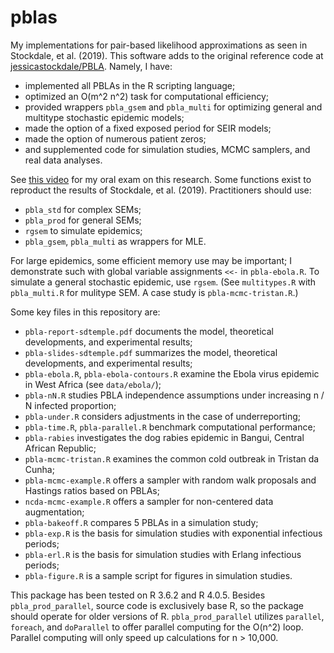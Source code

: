 # pblas
My implementations for pair-based likelihood approximations as seen in Stockdale, et al. (2019). This software adds to the original reference code at [jessicastockdale/PBLA](https://github.com/jessicastockdale/PBLA). Namely, I have:

* implemented all PBLAs in the R scripting language;
* optimized an O(m^2 n^2) task for computational efficiency;
* provided wrappers `pbla_gsem` and `pbla_multi` for optimizing general and multitype stochastic epidemic models;
* made the option of a fixed exposed period for SEIR models;
* made the option of numerous patient zeros;
* and supplemented code for simulation studies, MCMC samplers, and real data analyses.

See [this video](https://youtu.be/jv1vYEU-VNA) for my oral exam on this research.
Some functions exist to reproduct the results of Stockdale, et al. (2019). Practitioners should use:

* `pbla_std` for complex SEMs;
* `pbla_prod` for general SEMs;
* `rgsem` to simulate epidemics;
* `pbla_gsem`, `pbla_multi` as wrappers for MLE.

For large epidemics, some efficient memory use may be important; I demonstrate such with global variable assignments `<<-` in `pbla-ebola.R`. To simulate a general stochastic epidemic, use `rgsem`. (See `multitypes.R` with `pbla_multi.R` for mulitype SEM. A case study is `pbla-mcmc-tristan.R`.)

Some key files in this repository are:

* `pbla-report-sdtemple.pdf` documents the model, theoretical developments, and experimental results;
* `pbla-slides-sdtemple.pdf` summarizes the model, theoretical developments, and experimental results;
* `pbla-ebola.R`, `pbla-ebola-contours.R` examine the Ebola virus epidemic in West Africa (see `data/ebola/`);
* `pbla-nN.R` studies PBLA independence assumptions under increasing n / N infected proportion;
* `pbla-under.R` considers adjustments in the case of underreporting;
* `pbla-time.R`, `pbla-parallel.R` benchmark computational performance;
* `pbla-rabies` investigates the dog rabies epidemic in Bangui, Central African Republic; 
* `pbla-mcmc-tristan.R` examines the common cold outbreak in Tristan da Cunha;
* `pbla-mcmc-example.R` offers a sampler with random walk proposals and Hastings ratios based on PBLAs;
* `ncda-mcmc-example.R` offers a sampler for non-centered data augmentation;
* `pbla-bakeoff.R` compares 5 PBLAs in a simulation study;
* `pbla-exp.R` is the basis for simulation studies with exponential infectious periods;
* `pbla-erl.R` is the basis for simulation studies with Erlang infectious periods;
* `pbla-figure.R` is a sample script for figures in simulation studies. 

This package has been tested on R 3.6.2 and R 4.0.5. Besides `pbla_prod_parallel`, source code is exclusively base R, so the package should operate for older versions of R. `pbla_prod_parallel` utilizes `parallel`, `foreach`, and `doParallel` to offer parallel computing for the O(n^2) loop. Parallel computing will only speed up calculations for n > 10,000. 
